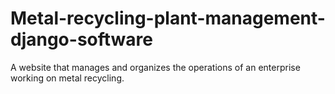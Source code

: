 # Metal-recycling-plant-management-django-software
A website that manages and organizes the operations of an enterprise working on metal recycling.
